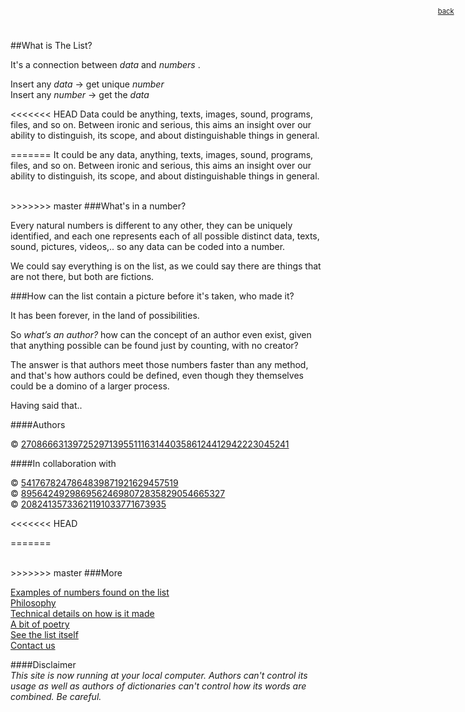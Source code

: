 <div style="position: fixed; top: 1em; right: 2em; text-align:right; font-size:.8em;">
<a href="javascript:history.back();" class="linkMyPages" title="&#8469;">back</a></div>
</div>

<link rel="shortcut icon" href="img/favicon.ico"/>        
<link href="css/theliststyle.css" rel="stylesheet" type="text/css">

<link href="http://fonts.googleapis.com/css?family=Open+Sans:400italic,400,700|Merriweather:400,300,300italic,700,700italic,400italic" rel="stylesheet" type="text/css"/>
   

##What is The List? 

It's a connection between *data* and *numbers* .

Insert any *data* &#8594; get unique *number*  
Insert any *number* &#8594; get the *data*

<<<<<<< HEAD
Data could be anything, texts, images, sound, programs, files, and so on. Between ironic and serious, this aims an insight over our ability to distinguish, its scope, and about distinguishable things in general. 

=======
It could be any data, anything, texts, images, sound, programs, files, and so on. Between ironic and serious, this aims an insight over our ability to distinguish, its scope, and about distinguishable things in general. 

<br>
>>>>>>> master
###What's in a number? 

Every natural numbers is different to any other, they can be uniquely identified, and each one represents each of all possible distinct data, texts, sound, pictures, videos,.. so any data can be coded into a number.

We could say everything is on the list, as we could say there are things that are not there, but both are fictions.

###How can the list contain a picture before it's taken, who made it?

It has been forever, in the land of possibilities.

So *what’s an author?* how can the concept of an author even exist, given that anything possible can be found just by counting, with no creator?  
   
The answer is that authors meet those numbers faster than any method, and that's how authors could be defined, even though they themselves could be a domino of a larger process.

Having said that..

####Authors 


© [27086663139725297139551116314403586124412942223045241](./index.html?id=27086663139725297139551116314403586124412942223045241 "27086663139725297139551116314403586124412942223045241")

####In collaboration with 
  
© [5417678247864839871921629457519](./index.html?id=5417678247864839871921629457519 "5417678247864839871921629457519")  
© [89564249298695624698072835829054665327](./index.html?id=89564249298695624698072835829054665327)  
© [20824135733621191033771673935](./index.html?id=20824135733621191033771673935 "20824135733621191033771673935")

<<<<<<< HEAD

=======
  
<br>
>>>>>>> master
###More

 [Examples of numbers found on the list](./examples.html)  
 [Philosophy](./morephilostuff.html)  
 [Technical details on how is it made](./technicalities.html)  
 [A bit of poetry](./readme.html)  
 [See the list itself](./nav.html)  
 [Contact us](./index.html?id=152575330250725041842718167543100159816576490762093)


####Disclaimer    
*This site is now running at your local computer.  Authors can't control its usage as well as authors of dictionaries can't control how its words are combined. Be careful.*

